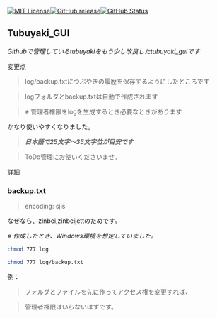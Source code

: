 [![MIT License](http://img.shields.io/badge/license-MIT-blue.svg?style=flat)](LICENSE)[![GitHub release](https://img.shields.io/github/release/takkii/tubuyaki_gui.svg?style=flat)](GitHub)[![GitHub Status](https://img.shields.io/github/last-commit/takkii/tubuyaki_gui.svg?style=flat)](GitHub)


## Tubuyaki_GUI

*Githubで管理しているtubuyakiをもう少し改良したtubuyaki_guiです*

変更点

>log/backup.txtにつぶやきの履歴を保存するようにしたところです

>logフォルダとbackup.txtは自動で作成されます

>※ 管理者権限をlogを生成するとき必要なときがあります

かなり使いやすくなりました。

>***日本語で25文字〜35文字位が目安です***

>ToDo管理にお使いくださいませ。

詳細

### backup.txt

>encoding: sjis

<s>なぜなら、zinbei,zinbeijettのためです。</s>

*※ 作成したとき、Windows環境を想定していました。*

```sh
chmod 777 log

chmod 777 log/backup.txt
```

例：

>フォルダとファイルを先に作ってアクセス権を変更すれば、

>管理者権限はいらないはずです。